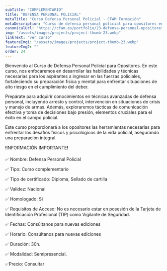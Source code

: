 ```yaml
---
subTitle: "COMPLEMENTARIO" 
title: "DEFENSA PERSONAL POLICIAL"
metaTitle: "Curso Defensa Personal Policial - CFAM Formación"
metaDescription: "Curso de defensa personal policial para opositores en CFAM Formación. Técnicas y habilidades para el ámbito policial."
canonicalUrl: "https://cfam.es/portfolio/23-defensa-personal-opositores"
img: "/assets/images/projects/project-thumb-23.webp"
linkText: "ver curso"
featureImg1: "/assets/images/projects/project-thumb-23.webp"
featureImg2: ""
order: 24
---
```

Bienvenido al Curso de Defensa Personal Policial para Opositores. En este curso, nos enfocaremos en desarrollar las 
habilidades y técnicas necesarias para los aspirantes a ingresar en las fuerzas policiales, fortaleciendo su preparación 
física y mental para enfrentar situaciones de alto riesgo en el cumplimiento del deber.

Prepárate para adquirir conocimientos en técnicas avanzadas de defensa personal, incluyendo arresto y control, 
intervención en situaciones de crisis y manejo de armas. Además, exploraremos tácticas de comunicación efectiva y 
toma de decisiones bajo presión, elementos cruciales para el éxito en el campo policial.

Este curso proporcionará a los opositores las herramientas necesarias para enfrentar los desafíos físicos y psicológicos 
de la vida policial, asegurando una preparación integral.

❗️INFORMACIÓN IMPORTANTE❗️

✅ Nombre: Defensa Personal Policial

✅ Tipo: Curso complementario

✅ Tipo de certificado: Diploma, Sellado de cartilla

✅ Validez: Nacional

✅ Homologado: Si

✅ Requisitos de Acceso: No es necesario estar en posesión de la Tarjeta de Identificación Profesional (TIP) como Vigilante de Seguridad.

✅ Fechas: Consúltanos para nuevas ediciones

✅ Horario: Consúltanos para nuevas ediciones

✅ Duración: 30h.

✅ Modalidad: Semipresencial.

✅Precio: Consultar